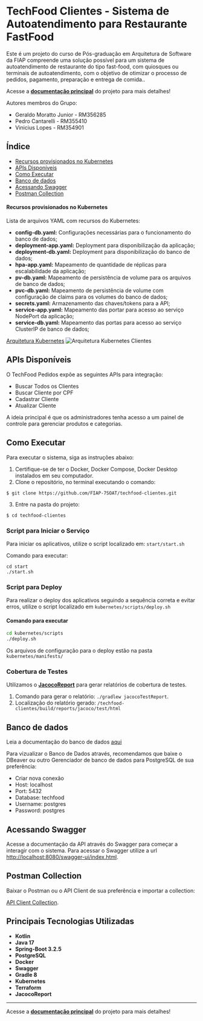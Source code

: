 # TechFood Clientes - Sistema de Autoatendimento para Restaurante FastFood

Este é um projeto do curso de Pós-graduação em Arquitetura de Software da FIAP compreende uma solução possível para um sistema de autoatendimento de restaurante do tipo fast-food, com quiosques ou terminais de autoatendimento, com o objetivo de otimizar o processo de pedidos, pagamento, preparação e entrega de comida..

Acesse a **[documentação principal](https://github.com/FIAP-7SOAT/techfood-docs)** do projeto para mais detalhes!

Autores membros do Grupo:

- Geraldo Moratto Junior - RM356285
- Pedro Cantarelli - RM355410
- Vinicius Lopes - RM354901

## Índice

- [Recursos provisionados no Kubernetes](#recursos-provisionados-no-kubernetes)
- [APIs Disponíveis](#apis-disponíveis)
- [Como Executar](#como-executar)
- [Banco de dados](#banco-de-dados)
- [Acessando Swagger](#acessando-swagger)
- [Postman Collection](#postman-collection)
#### Recursos provisionados no Kubernetes

Lista de arquivos YAML com recursos do Kubernetes:

- **config-db.yaml:** Configurações necessárias para o funcionamento do banco de dados;
- **deployment-app.yaml:** Deployment para disponibilização da aplicação;
- **deployment-db.yaml:** Deployment para disponibilização do banco de dados;
- **hpa-app.yaml:** Mapeamento de quantidade de réplicas para escalabilidade da aplicação;
- **pv-db.yaml:** Mapeamento de persistência de volume para os arquivos de banco de dados;
- **pvc-db.yaml:** Mapeamento de persistência de volume com configuração de claims para os volumes do banco de dados;
- **secrets.yaml:** Armazenamento das chaves/tokens para a API;
- **service-app.yaml:** Mapeamento das portar para acesso ao serviço NodePort da aplicação;
- **service-db.yaml:** Mapeamento das portas para acesso ao serviço ClusterIP de banco de dados;

[Arquitetura Kubernetes](https://www.figma.com/board/JpMG7uY03GHnNY92hHxdb3/Lanchonete-de-Bairro?node-id=0-1&t=W1aQzvEzhq0IOrMn-0)
![Arquitetura Kubernetes Clientes](https://cdn.discordapp.com/attachments/1310749229756448779/1311490696871411712/image.png?ex=67490c64&is=6747bae4&hm=4532a0c613c1f5c37560d5801a8763d932aea28f1f210ffd074d81eb7902fe63&)

## APIs Disponíveis

O TechFood Pedidos expõe as seguintes APIs para integração:

- Buscar Todos os Clientes
- Buscar Cliente por CPF
- Cadastrar Cliente
- Atualizar Cliente

A ideia principal é que os administradores tenha acesso a um painel de controle para gerenciar produtos e categorias.

## Como Executar

Para executar o sistema, siga as instruções abaixo:

1. Certifique-se de ter o Docker, Docker Compose, Docker Desktop instalados em seu computador.
2. Clone o repositório, no terminal executando o comando:

```
$ git clone https://github.com/FIAP-7SOAT/techfood-clientes.git
```

3. Entre na pasta do projeto:

```
$ cd techfood-clientes
```

### Script para Iniciar o Serviço

Para iniciar os aplicativos, utilize o script localizado em: `start/start.sh`

Comando para executar:

```
cd start
./start.sh
```

### Script para Deploy

Para realizar o deploy dos aplicativos seguindo a sequência correta e evitar erros, utilize o script localizado em `kubernetes/scripts/deploy.sh`

#### Comando para executar

```bash
cd kubernetes/scripts
./deploy.sh
```

Os arquivos de configuração para o deploy estão na pasta `kubernetes/manifests/`

### Cobertura de Testes

Utilizamos o **[JacocoReport](https://www.jacoco.org/jacoco/trunk/index.html)** para gerar relatórios de cobertura de testes.

1. Comando para gerar o relatório: `./gradlew jacocoTestReport`.
2. Localização do relatório gerado: `/techfood-clientes/build/reports/jacoco/test/html`

## Banco de dados

Leia a documentação do banco de dados [aqui](docs/database.md)

Para vizualizar o Banco de Dados através, recomendamos que baixe o DBeaver ou outro Gerenciador de banco de dados para PostgreSQL de sua preferência:

- Criar nova conexão
- Host: localhost
- Port: 5432
- Database: techfood
- Username: postgres
- Password: postgres

## Acessando Swagger

Acesse a documentação da API através do Swagger para começar a interagir com o sistema.
Para acessar o Swagger utilize a url [http://localhost:8080/swagger-ui/index.html](http://localhost:8080/swagger-ui/index.html).

## Postman Collection

Baixar o Postman ou o API Client de sua preferência e importar a collection:

[API Client Collection](src/main/resources/collection/fiap_techfood_postman_collection.json).

## Principais Tecnologias Utilizadas

- **Kotlin**
- **Java 17**
- **Spring-Boot 3.2.5**
- **PostgreSQL**
- **Docker**
- **Swagger**
- **Gradle 8**
- **Kubernetes**
- **Terraform**
- **JacocoReport**

---

Acesse a **[documentação principal](https://github.com/FIAP-7SOAT/techfood-docs)** do projeto para mais detalhes!
